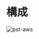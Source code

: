 # 構成
![pst-aws](https://github.com/Toru-Kubota/pst-install/assets/102895466/24075fb9-adc1-4c37-be28-afb8eb899aa2)

